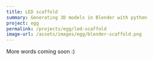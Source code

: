 ```yaml
---
title: LED scaffold
summary: Generating 3D models in Blender with python
project: egg
permalink: /projects/egg/led-scaffold
image-url: /assets/images/egg/blender-scaffold.png
---
```


More words coming soon :)
